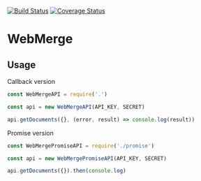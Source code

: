 [![Build Status](https://travis-ci.org/dashmug/webmerge-node.svg?branch=master)](https://travis-ci.org/dashmug/webmerge-node) [![Coverage Status](https://coveralls.io/repos/github/dashmug/webmerge-node/badge.svg?branch=master)](https://coveralls.io/github/dashmug/webmerge-node?branch=master)

WebMerge 
========

Usage
-----
Callback version
```js
const WebMergeAPI = require('.')

const api = new WebMergeAPI(API_KEY, SECRET)

api.getDocuments({}, (error, result) => console.log(result))
```

Promise version
```js
const WebMergePromiseAPI = require('./promise')

const api = new WebMergePromiseAPI(API_KEY, SECRET)

api.getDocuments({}).then(console.log)
```
